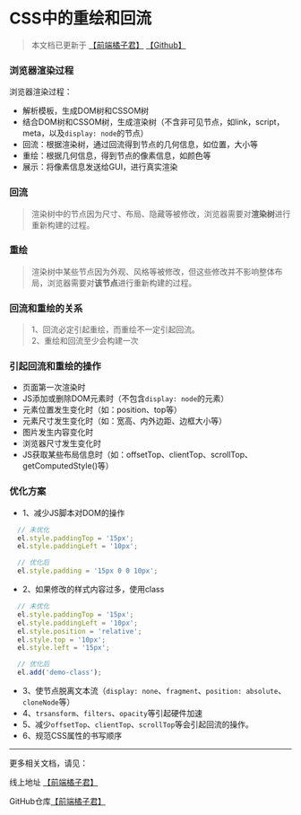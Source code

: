 # CSS中的重绘和回流

> 本文档已更新于 [【前端橘子君】](http://xiaoysosheng.top/#/css/重绘和回流) [【Github】](https://github.com/xiaoyaosheng-yu/library/blob/master/css/%E9%87%8D%E7%BB%98%E5%92%8C%E5%9B%9E%E6%B5%81.md)

### 浏览器渲染过程

浏览器渲染过程：
- 解析模板，生成DOM树和CSSOM树
- 结合DOM树和CSSOM树，生成渲染树（不含非可见节点，如link，script，meta，以及`display: node`的节点）
- 回流：根据渲染树，通过回流得到节点的几何信息，如位置，大小等
- 重绘：根据几何信息，得到节点的像素信息，如颜色等
- 展示：将像素信息发送给GUI，进行真实渲染

### 回流
> 渲染树中的节点因为尺寸、布局、隐藏等被修改，浏览器需要对**渲染树**进行重新构建的过程。

### 重绘
> 渲染树中某些节点因为外观、风格等被修改，但这些修改并不影响整体布局，浏览器需要对**该节点**进行重新构建的过程。

### 回流和重绘的关系
> 1、回流必定引起重绘，而重绘不一定引起回流。<br>2、重绘和回流至少会构建一次

### 引起回流和重绘的操作
- 页面第一次渲染时
- JS添加或删除DOM元素时（不包含`display: node`的元素）
- 元素位置发生变化时（如：position、top等）
- 元素尺寸发生变化时（如：宽高、内外边距、边框大小等）
- 图片发生内容变化时
- 浏览器尺寸发生变化时
- JS获取某些布局信息时（如：offsetTop、clientTop、scrollTop、getComputedStyle()等）

### 优化方案
- 1、减少JS脚本对DOM的操作
```javascript
  // 未优化
  el.style.paddingTop = '15px';
  el.style.paddingLeft = '10px';

  // 优化后
  el.style.padding = '15px 0 0 10px';
```

- 2、如果修改的样式内容过多，使用class
```javascript
  // 未优化
  el.style.paddingTop = '15px';
  el.style.paddingLeft = '10px';
  el.style.position = 'relative';
  el.style.top = '10px';
  el.style.left = '15px';

  // 优化后
  el.add('demo-class');
```

- 3、使节点脱离文本流（`display: none`、`fragment`、`position: absolute`、`cloneNode`等）
- 4、`trsansform`、`filters`、`opacity`等引起硬件加速
- 5、减少`offsetTop`、`clientTop`、`scrollTop`等会引起回流的操作。
- 6、规范CSS属性的书写顺序

-------

更多相关文档，请见：

线上地址 [【前端橘子君】](http://xiaoysosheng.top)

GitHub仓库[【前端橘子君】](https://github.com/xiaoyaosheng-yu/library)